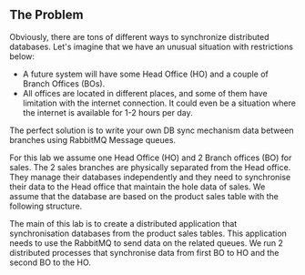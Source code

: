 ## The Problem
Obviously, there are tons of different ways to
synchronize distributed databases. Let's imagine that
we have an unusual situation with restrictions below:
- A future system will have some Head Office (HO)
and a couple of Branch Offices (BOs).
- All offices are located in different places, and some
of them have limitation with the internet
connection. It could even be a situation where the
internet is available for 1-2 hours per day.

The perfect solution is to write your own DB sync
mechanism data between branches using RabbitMQ
Message queues.

For this lab we assume one Head Office (HO) and 2
Branch offices (BO) for sales. The 2 sales branches are
physically separated from the Head office. They manage
their databases independently and they need to
synchronise their data to the Head office that maintain
the hole data of sales. We assume that the database are
based on the product sales table with the following
structure.

The main of this lab is to create a distributed application
that synchronisation databases from the product sales
tables. This application needs to use the RabbitMQ to
send data on the related queues. We run 2 distributed
processes that synchronise data from first BO to HO and
the second BO to the HO. 